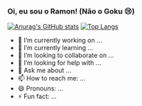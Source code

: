 ### Oi, eu sou o Ramon! (Não o Goku 😢)

[![Anurag's GitHub stats](https://github-readme-stats.vercel.app/api?username=ramonoliveira1&show_icons=true&theme=great-gatsby)](https://github.com/ramonoliveira1/github-readme-stats) 
[![Top Langs](https://github-readme-stats.vercel.app/api/top-langs/?username=ramonoliveira1&size_weight=0.5&count_weight=0.5)](https://github.com/ramonoliveira1/github-readme-stats)


- 🔭 I’m currently working on ...
- 🌱 I’m currently learning ...
- 👯 I’m looking to collaborate on ...
- 🤔 I’m looking for help with ...
- 💬 Ask me about ...
- 📫 How to reach me: ...
- 😄 Pronouns: ...
- ⚡ Fun fact: ...

